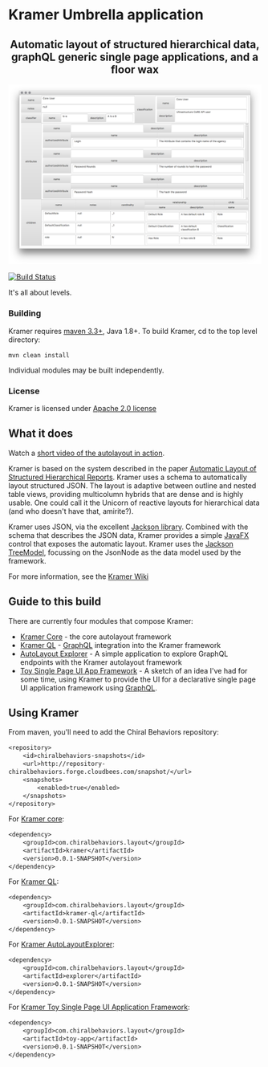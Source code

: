 # Kramer Umbrella application

<h2 style="text-align: center;" markdown="1">Automatic layout of structured hierarchical data, graphQL generic single page applications, and a floor wax</h2>

![alt text](media/autolayout.png "Logo Title Text 1")

[![Build Status](https://chiralbehaviors.ci.cloudbees.com/buildStatus/icon?job=Kramer)](https://chiralbehaviors.ci.cloudbees.com/job/Kramer/)


It's all about levels.

### Building
Kramer requires [maven 3.3+](https://maven.apache.org), Java 1.8+.  To build Kramer, cd to the top level directory:

    mvn clean install
    
Individual modules may be built independently.

### License
Kramer is licensed under [Apache 2.0 license](LICENSE)

## What it does
Watch a [short video of the autolayout in action](https://youtu.be/RhVwDfI7KHU).

Kramer is based on the system described in the paper [Automatic Layout of Structured Hierarchical Reports](http://people.csail.mit.edu/ebakke/research/reportlayout_infovis2013.pdf).  Kramer uses a schema to automatically layout structured JSON.  The layout is adaptive between outline and nested table views, providing multicolumn hybrids that are dense and is highly usable.  One could call it the Unicorn of reactive layouts for hierarchical data (and who doesn't have that, amirite?).

Kramer uses JSON, via the excellent [Jackson library](https://github.com/FasterXML/jackson).  Combined with the schema that describes the JSON data, Kramer provides a simple [JavaFX](http://docs.oracle.com/javase/8/javafx/get-started-tutorial/jfx-overview.htm#JFXST784) control that exposes the automatic layout.  Kramer uses the [Jackson TreeModel](http://wiki.fasterxml.com/JacksonTreeModel), focussing on the JsonNode as the data model used by the framework.

For more information, see the [Kramer Wiki](https://github.com/ChiralBehaviors/Kramer/wiki)

## Guide to this build

There are currently four modules that compose Kramer:

 - [Kramer Core](kramer/README.md) - the core autolayout framework
 - [Kramer QL](kramer-ql/README.md) - [GraphQL](http://graphql.org) integration into the Kramer framework
 - [AutoLayout Explorer](explorer/README.md) - A simple application to explore GraphQL endpoints with the Kramer autolayout framework
 - [Toy Single Page UI App Framework](toy-app/README.md) - A sketch of an idea I've had for some time, using Kramer to provide the UI for a declarative single page UI application framework using [GraphQL](http://graphql.org).

## Using Kramer

From maven, you'll need to add the Chiral Behaviors repository:
    
	<repository>
		<id>chiralbehaviors-snapshots</id>
		<url>http://repository-chiralbehaviors.forge.cloudbees.com/snapshot/</url>
		<snapshots>
			<enabled>true</enabled>
		</snapshots>
	</repository>

For [Kramer core](kramer/README.md):

    
	<dependency>
		<groupId>com.chiralbehaviors.layout</groupId>
		<artifactId>kramer</artifactId>
		<version>0.0.1-SNAPSHOT</version>
	</dependency>

For [Kramer QL](kramer-ql/README.md):

	<dependency>
		<groupId>com.chiralbehaviors.layout</groupId>
		<artifactId>kramer-ql</artifactId>
		<version>0.0.1-SNAPSHOT</version>
	</dependency>

For [Kramer AutoLayoutExplorer](explorer/README.md):

	<dependency>
		<groupId>com.chiralbehaviors.layout</groupId>
		<artifactId>explorer</artifactId>
		<version>0.0.1-SNAPSHOT</version>
	</dependency>

For [Kramer Toy Single Page UI Application Framework](toy-app/README.md):

	<dependency>
		<groupId>com.chiralbehaviors.layout</groupId>
		<artifactId>toy-app</artifactId>
		<version>0.0.1-SNAPSHOT</version>
	</dependency>